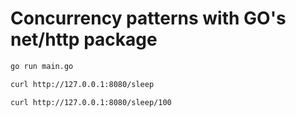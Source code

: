 # Concurrency patterns with GO's net/http package

```bash
go run main.go
```

```bash
curl http://127.0.0.1:8080/sleep
```

```bash
curl http://127.0.0.1:8080/sleep/100
```